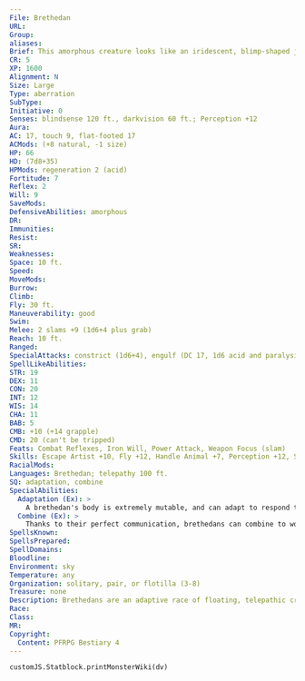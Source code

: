 ```yaml
---
File: Brethedan
URL: 
Group: 
aliases: 
Brief: This amorphous creature looks like an iridescent, blimp-shaped jellyfish, with a line of tentacles dangling down beneath it.
CR: 5
XP: 1600
Alignment: N
Size: Large
Type: aberration
SubType: 
Initiative: 0
Senses: blindsense 120 ft., darkvision 60 ft.; Perception +12
Aura: 
AC: 17, touch 9, flat-footed 17
ACMods: (+8 natural, -1 size)
HP: 66
HD: (7d8+35)
HPMods: regeneration 2 (acid)
Fortitude: 7
Reflex: 2
Will: 9
SaveMods: 
DefensiveAbilities: amorphous
DR: 
Immunities: 
Resist: 
SR: 
Weaknesses: 
Space: 10 ft.
Speed: 
MoveMods: 
Burrow: 
Climb: 
Fly: 30 ft.
Maneuverability: good
Swim: 
Melee: 2 slams +9 (1d6+4 plus grab)
Reach: 10 ft.
Ranged: 
SpecialAttacks: constrict (1d6+4), engulf (DC 17, 1d6 acid and paralysis)
SpellLikeAbilities: 
STR: 19
DEX: 11
CON: 20
INT: 12
WIS: 14
CHA: 11
BAB: 5
CMB: +10 (+14 grapple)
CMD: 20 (can't be tripped)
Feats: Combat Reflexes, Iron Will, Power Attack, Weapon Focus (slam)
Skills: Escape Artist +10, Fly +12, Handle Animal +7, Perception +12, Stealth +6
RacialMods: 
Languages: Brethedan; telepathy 100 ft.
SQ: adaptation, combine
SpecialAbilities:
  Adaptation (Ex): >
    A brethedan's body is extremely mutable, and can adapt to respond to virtually any situation. Once per round as a swift action that does not provoke attacks of opportunity, a brethedan can reshape its body and chemistry to adopt any of the following qualities.  • It gains resistance 5 against a single energy type (acid, cold, electricity, or fire). • It gains an additional natural attack (bite, tentacle, etc.) with damage appropriate to its size.  • Its slam damage type changes to slashing or piercing. • Its slam damage die increases by one step (from 1d6 to 1d8 for most brethedans).  • It gains a +4 natural armor bonus to AC.  • Its reach increases to 20 feet. A brethedan can only have one modification in effect at any one time-if it selects a new adaptation, it loses any other in effect. More extreme adaptations are also possible (at the GM's discretion), but generally take days or even months to adopt.
  Combine (Ex): >
    Thanks to their perfect communication, brethedans can combine to work together as parts of a larger organism. As a swift action, a brethedan adjacent to another can merge with it, becoming a single creature occupying both spaces. The merging brethedan forfeits its actions to augment the other, and adds its hit points (though not its Hit Dice) to the new creature's collective total. At this time, it also chooses one adaptation-the combined creature gains this benefit, and it cannot be changed unless the combined creature uses its single adaptation action each round to do so. Any number of brethedans can merge in this fashion, but each adaptation can be gained only once (though resistances to multiple energy types are allowed). The combined creature retains the ability to swap one adaptation each round (not once per component creature). Splitting into the component creatures again is a full-round action in which all component creatures are released and the remaining hit points are divided evenly. For the purposes of Hit Die-related effects, the Hit Dice of a combined brethedan are equal to those of the component creature with the highest CR.
SpellsKnown: 
SpellsPrepared: 
SpellDomains: 
Bloodline: 
Environment: sky
Temperature: any
Organization: solitary, pair, or flotilla (3-8)
Treasure: none
Description: Brethedans are an adaptive race of floating, telepathic creatures that live on gas giant worlds. Though highly intelligent, they disdain physical tools, likely because of the lack of raw materials available in the clouds of their vast homes. Instead, brethedans have evolved to solve problems by combining and modifying their bodies or producing tailored biological agents inside themselves. Though humanoids rarely understand the placid race's obscure and alien goals, brethedans do sometimes travel to and even colonize other gaseous worlds, and are believed to be the first creatures to have tamed oma for use as living spaceships. A typical Brethedan is 10 feet long and weighs 200 pounds.
Race: 
Class: 
MR: 
Copyright:
  Content: PFRPG Bestiary 4
---
```

```dataviewjs
customJS.Statblock.printMonsterWiki(dv)
```
